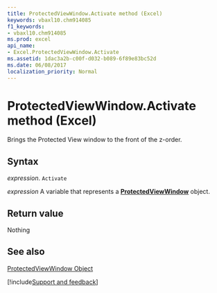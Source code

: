 ```yaml
---
title: ProtectedViewWindow.Activate method (Excel)
keywords: vbaxl10.chm914085
f1_keywords:
- vbaxl10.chm914085
ms.prod: excel
api_name:
- Excel.ProtectedViewWindow.Activate
ms.assetid: 1dac3a2b-c00f-d032-b089-6f89e83bc52d
ms.date: 06/08/2017
localization_priority: Normal
---
```



# ProtectedViewWindow.Activate method (Excel)

Brings the Protected View window to the front of the z-order.


## Syntax

_expression_. `Activate`

_expression_ A variable that represents a **[ProtectedViewWindow](Excel.ProtectedViewWindow.md)** object.


## Return value

Nothing


## See also


[ProtectedViewWindow Object](Excel.ProtectedViewWindow.md)

[!include[Support and feedback](~/includes/feedback-boilerplate.md)]
